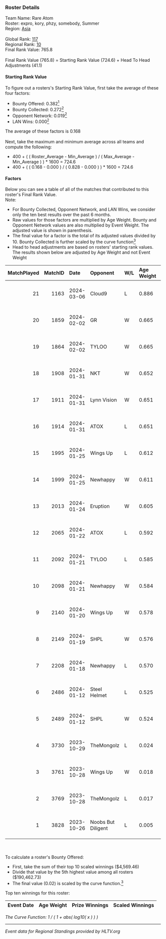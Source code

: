 ### Roster Details<br />
Team Name: Rare Atom<br />
Roster: expro, kory, phzy, somebody, Summer<br />
Region: [Asia]( ../standings_asia.md)<br />
<br />
Global Rank: [117](../standings_global.md)<br />
Regional Rank: [10]( ../standings_asia.md)<br />
Final Rank Value:  765.8<br />
<br />
Final Rank Value (765.8) = Starting Rank Value (724.6) + Head To Head Adjustments (41.1)<br />

#### Starting Rank Value<br />
To figure out a rosters's Starting Rank Value, first take the average of these four factors:<br />
- Bounty Offered: 0.382[<sup>1</sup>](#table2)
- Bounty Collected: 0.272[<sup>2</sup>](#table1)
- Opponent Network: 0.019[<sup>2</sup>](#table1)
- LAN Wins: 0.000[<sup>2</sup>](#table1)

The average of these factors is 0.168<br />
<br />
Next, take the maximum and minimum average across all teams and compute the following:<br />
- 400 + ( ( Roster_Average - Min_Average ) / ( Max_Average - Min_Average ) ) * 1600 = 724.6
- 400 + ( ( 0.168 - 0.000 ) / ( 0.828 - 0.000 ) ) * 1600 = 724.6


#### Factors<br />
Below you can see a table of all of the matches that contributed to this roster's Final Rank Value.<br />
Note:<br />

- For Bounty Collected, Opponent Network, and LAN Wins, we consider only the ten best results over the past 6 months.
- Raw values for those factors are multiplied by Age Weight. Bounty and Opponent Network values are also multiplied by Event Weight. The adjusted value is shown in parenthesis.
- The final value for a factor is the total of its adjusted values divided by 10. Bounty Collected is further scaled by the curve function[<sup>3</sup>](#curveFunction)
- Head to head adjustments are based on rosters' starting rank values. The results shown below are adjusted by Age Weight and not Event Weight
<span id="table1"></span><br />


| MatchPlayed | MatchID | Date       | Opponent           | W/L | Age Weight | Event Weight | Bounty Collected | Opponent Network | LAN Wins  | H2H Adjustment | Participating Roster                |
| -: | -: | :- | :- | :- | :- | :- | :- | :- | :- | -: | :- |
|          21 |    1163 | 2024-03-06 | Cloud9             | L   | 0.886      | -            | -                | -                | -         |          -0.20 | expro, kory, phzy, somebody, Summer |
|          20 |    1859 | 2024-02-02 | GR                 | W   | 0.665      | 0.143        | 0.005 (0.000)    | 0.267 (0.025)    | 0 (0.000) |           8.01 | expro, kory, phzy, somebody, Summer |
|          19 |    1864 | 2024-02-02 | TYLOO              | W   | 0.665      | 0.143        | 0.055 (0.005)    | 0.490 (0.047)    | 0 (0.000) |          15.53 | expro, kory, phzy, somebody, Summer |
|          18 |    1908 | 2024-01-31 | NKT                | W   | 0.652      | 0.143        | 0.013 (0.001)    | 0.110 (0.010)    | 0 (0.000) |          10.88 | expro, kory, phzy, somebody, Summer |
|          17 |    1911 | 2024-01-31 | Lynn Vision        | W   | 0.651      | 0.143        | 0.136 (0.013)    | 0.458 (0.043)    | 0 (0.000) |          18.94 | expro, kory, phzy, somebody, Summer |
|          16 |    1914 | 2024-01-31 | ATOX               | L   | 0.651      | -            | -                | -                | -         |          -8.42 | expro, kory, phzy, somebody, Summer |
|          15 |    1995 | 2024-01-25 | Wings Up           | L   | 0.612      | -            | -                | -                | -         |         -11.11 | expro, kory, phzy, somebody, Summer |
|          14 |    1999 | 2024-01-25 | Newhappy           | W   | 0.611      | 0.143        | 0.005 (0.000)    | 0.238 (0.021)    | 0 (0.000) |           9.14 | expro, kory, phzy, somebody, Summer |
|          13 |    2013 | 2024-01-24 | Eruption           | W   | 0.605      | 0.143        | 0.000 (0.000)    | 0.091 (0.008)    | 0 (0.000) |           6.36 | expro, kory, phzy, somebody, Summer |
|          12 |    2065 | 2024-01-22 | ATOX               | L   | 0.592      | -            | -                | -                | -         |          -7.59 | expro, kory, phzy, somebody, Summer |
|          11 |    2092 | 2024-01-21 | TYLOO              | L   | 0.585      | -            | -                | -                | -         |          -4.97 | expro, kory, phzy, somebody, Summer |
|          10 |    2098 | 2024-01-21 | Newhappy           | W   | 0.584      | 0.143        | 0.005 (0.000)    | 0.238 (0.020)    | 0 (0.000) |           9.30 | expro, kory, phzy, somebody, Summer |
|           9 |    2140 | 2024-01-20 | Wings Up           | W   | 0.578      | 0.143        | 0.005 (0.000)    | 0.111 (0.009)    | 0 (0.000) |           7.92 | expro, kory, phzy, somebody, Summer |
|           8 |    2149 | 2024-01-19 | SHPL               | W   | 0.576      | 0.143        | 0.000 (0.000)    | 0.049 (0.004)    | 0 (0.000) |           2.88 | expro, kory, phzy, somebody, Summer |
|           7 |    2208 | 2024-01-18 | Newhappy           | L   | 0.570      | -            | -                | -                | -         |          -8.87 | expro, kory, phzy, somebody, Summer |
|           6 |    2486 | 2024-01-12 | Steel Helmet       | L   | 0.525      | -            | -                | -                | -         |          -8.97 | expro, kory, phzy, somebody, Summer |
|           5 |    2489 | 2024-01-12 | SHPL               | W   | 0.524      | 0.143        | 0.000 (0.000)    | 0.049 (0.004)    | 0 (0.000) |           2.39 | expro, kory, phzy, somebody, Summer |
|           4 |    3730 | 2023-10-29 | TheMongolz         | L   | 0.024      | -            | -                | -                | -         |          -0.02 | expro, kory, phzy, somebody, Summer |
|           3 |    3761 | 2023-10-28 | Wings Up           | W   | 0.018      | -            | -                | -                | -         |           0.08 | expro, kory, phzy, somebody, Summer |
|           2 |    3769 | 2023-10-28 | TheMongolz         | L   | 0.017      | -            | -                | -                | -         |          -0.02 | expro, kory, phzy, somebody, Summer |
|           1 |    3828 | 2023-10-26 | Noobs But Diligent | L   | 0.005      | -            | -                | -                | -         |          -0.12 | expro, kory, phzy, somebody, Summer |

<br />
<span id="table2"></span><br />
To calculate a roster's Bounty Offered:<br />

- First, take the sum of their top 10 scaled winnings ($4,569.46)
- Divide that value by the 5th highest value among all rosters ($190,462.73)
- The final value (0.02) is scaled by the curve function.[<sup>3</sup>](#curveFunction)

Top ten winnings for this roster:<br />

| Event Date | Age Weight | Prize Winnings | Scaled Winnings |
| :- | -: | :- | :- |


<span id="curveFunction"></span>_The Curve Function: 1 / ( 1 + abs( log10( x ) ) )_<br />

---
_Event data for Regional Standings provided by HLTV.org_<br />
